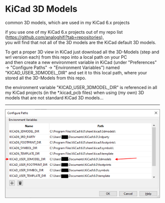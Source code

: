 # KiCad 3D Models
common 3D models, which are used in my KiCad 6.x projects

if you use one of my KiCad 6.x projects out of my repo list (https://github.com/analoghifi?tab=repositories),  
you will find that not all of the 3D models are the KiCad default 3D models.  
  
To get a proper 3D view in KiCad just download all the 3D-Models (step and wrl version each) from this repo into a local path on your PC  
and then create a new environment variable in KiCad (under "Preferences" -> "Configure Paths" -> "Environment Variables") named "KICAD_USER_3DMODEL_DIR" and set it to this local path, where your stored all the 3D-Models from this repo.  
  
the environment variable "KICAD_USER_3DMODEL_DIR" is referenced in all my KiCad projects (in the \*.kicad_pcb files) when using (my own) 3D models that are not standard KiCad 3D models...
   
----   
   
<img src="pics/configure_paths.png" />
